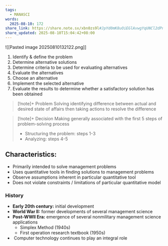 ```yaml
---
tags:
  - MANASCI
words:
  2025-08-10: 172
share_link: https://share.note.sx/xbn0zs9l#JpYd0mK8uOiEGlAvwgYqUNCl2dPnURsDOdPFCx5AgaU
share_updated: 2025-08-10T15:04:42+08:00
---
```


![[Pasted image 20250810132122.png]]

1. Identify & define the problem
2. Determine alternative solutions
3. Determine criteria to be used for evaluating alternatives
4. Evaluate the alternatives
5. Choose an alternative
6. Implement the selected alternative
7. Evaluate the results to determine whether a satisfactory solution has been obtained 

> [!note]+ Problem Solving
>  identifying difference between actual and desired state of affairs then taking actions to resolve the difference

> [!note]+ Decision Making
>  generally associated with the first 5 steps of problem-solving process
>  - Structuring the problem: steps 1-3
>  - Analyzing: steps 4-5

## Characteristics:
- Primarily intended to solve management problems
- Uses quantitative tools in finding solutions to management problems
- Observe assumptions inherent in particular quantitative tool
- Does not violate constraints / limitations of particular quantitative model

### History 
- **Early 20th century:** initial development
- **World War II:** former developments of several management science
- **Post-WWII Era:** emergence of several nonmilitary management science applications
	- Simplex Method (1940s)
	- First operation research textbook (1950s)
-  Computer technology continues to play an integral role
